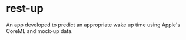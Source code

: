 # rest-up
An app developed to predict an appropriate wake up time using Apple's CoreML and mock-up data. 
